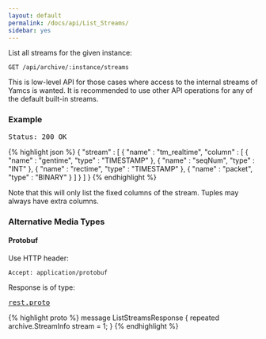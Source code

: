 ```yaml
---
layout: default
permalink: /docs/api/List_Streams/
sidebar: yes
---
```


List all streams for the given instance:

    GET /api/archive/:instance/streams
    
<div class="hint">
    This is low-level API for those cases where access to the internal streams of Yamcs is wanted. It is recommended to use other API operations for any of the default built-in streams.
</div>


### Example

<pre class="header">Status: 200 OK</pre>
{% highlight json %}
{
  "stream" : [ {
    "name" : "tm_realtime",
    "column" : [ {
      "name" : "gentime",
      "type" : "TIMESTAMP"
    }, {
      "name" : "seqNum",
      "type" : "INT"
    }, {
      "name" : "rectime",
      "type" : "TIMESTAMP"
    }, {
      "name" : "packet",
      "type" : "BINARY"
    } ]
  } ]
}
{% endhighlight %}

Note that this will only list the fixed columns of the stream. Tuples may always have extra columns.

### Alternative Media Types

#### Protobuf

Use HTTP header:

    Accept: application/protobuf
    
Response is of type:

<pre class="r header"><a href="/docs/api/rest.proto/">rest.proto</a></pre>
{% highlight proto %}
message ListStreamsResponse {
  repeated archive.StreamInfo stream = 1;
}
{% endhighlight %}
